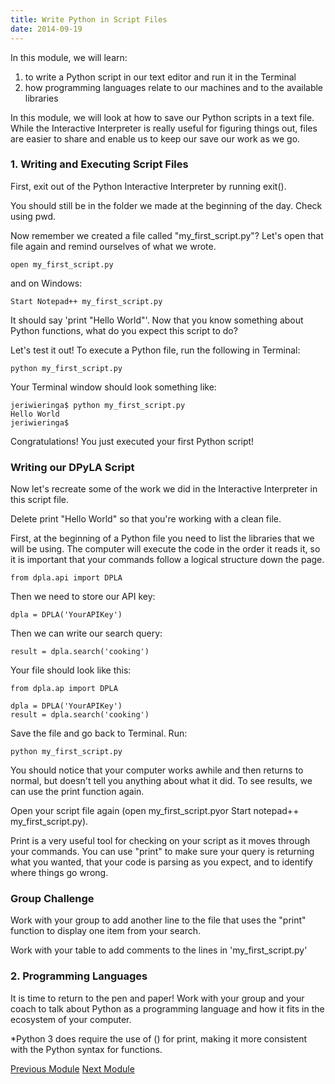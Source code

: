 ```yaml
---
title: Write Python in Script Files
date: 2014-09-19
---
```


In this module, we will learn:

1. to write a Python script in our text editor and run it in the Terminal
2. how programming languages relate to our machines and to the available libraries

In this module, we will look at how to save our Python scripts in a text file. While the Interactive Interpreter is really useful for figuring things out, files are easier to share and enable us to keep our save our work as we go.

### 1. Writing and Executing Script Files

First, exit out of the Python Interactive Interpreter by running <span class="command">exit()</span>.

You should still be in the folder we made at the beginning of the day. Check using <span class="command">pwd</span>.

Now remember we created a file called "my_first_script.py"? Let's open that file again and remind ourselves of what we wrote.

	open my_first_script.py

and on Windows:

	Start Notepad++ my_first_script.py

It should say 'print "Hello World"'. Now that you know something about Python functions, what do you expect this script to do?

Let's test it out! To execute a Python file, run the following in Terminal:

	python my_first_script.py

Your Terminal window should look something like:

	jeriwieringa$ python my_first_script.py
	Hello World
	jeriwieringa$

Congratulations! You just executed your first Python script!

### Writing our DPyLA Script

Now let's recreate some of the work we did in the Interactive Interpreter in this script file.

Delete <span class="command">print "Hello World"</span> so that you're working with a clean file.

First, at the beginning of a Python file you need to list the libraries that we will be using. The computer will execute the code in the order it reads it, so it is important that your commands follow a logical structure down the page.

	from dpla.api import DPLA

Then we need to store our API key:
	
	dpla = DPLA('YourAPIKey')

Then we can write our search query:

	result = dpla.search('cooking')

Your file should look like this:

	from dpla.ap import DPLA

	dpla = DPLA('YourAPIKey')
	result = dpla.search('cooking')


Save the file and go back to Terminal. Run:

	python my_first_script.py

You should notice that your computer works awhile and then returns to normal, but doesn't tell you anything about what it did. To see results, we can use the print function again.

Open your script file again (<span class="command">open my_first_script.py</span>or <span class="command">Start notepad++ my_first_script.py</span>).

Print is a very useful tool for checking on your script as it moves through your commands. You can use "print" to make sure your query is returning what you wanted, that your code is parsing as you expect, and to identify where things go wrong.

### Group Challenge

Work with your group to add another line to the file that uses the "print" function to display one item from your search.

Work with your table to add comments to the lines in 'my_first_script.py'

### 2. Programming Languages

It is time to return to the pen and paper! Work with your group and your coach to talk about Python as a programming language and how it fits in the ecosystem of your computer.

*Python 3 does require the use of () for print, making it more consistent with the Python syntax for functions.

<span class="left">[Previous Module](module04.html)</span>
<span class="right">[Next Module](module06.html)</span>
